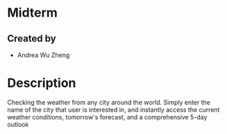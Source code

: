 # Midterm

## Created by
* Andrea Wu Zheng

# Description
Checking the weather from any city around the world. Simply enter the name of the city that user is interested in, 
and instantly access the current weather conditions, tomorrow's forecast, and a comprehensive 5-day outlook